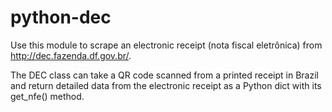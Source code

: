# python-dec
Use this module to scrape an electronic receipt (nota fiscal eletrônica) from http://dec.fazenda.df.gov.br/.

The DEC class can take a QR code scanned from a printed receipt in Brazil and return detailed data from the electronic receipt as a Python dict with its get_nfe() method.
